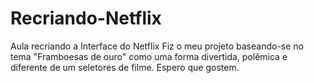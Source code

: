 # Recriando-Netflix
Aula  recriando a Interface do Netflix
Fiz o meu projeto baseando-se no tema "Framboesas de ouro" como uma forma divertida, polêmica e diferente de um seletores de filme.
Espero que gostem.
